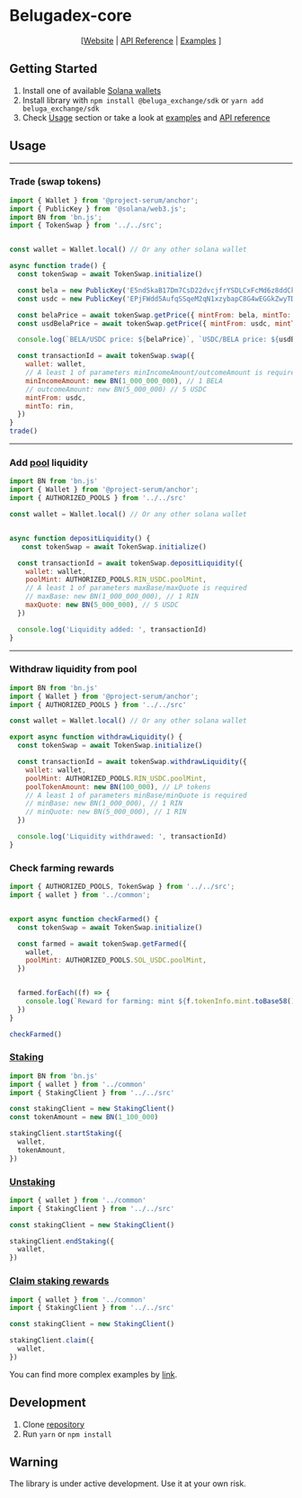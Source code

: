 # Belugadex-core


<p align="center">
  [<a href="https://beluga.so">Website</a> |  <a href="https://github.com/aldrin-exchange/aldrin-sdk/tree/main/docs">API Reference</a> | <a href="https://github.com/aldrin-exchange/aldrin-sdk/tree/main/examples">Examples</a> ]
</p>

## Getting Started
1. Install one of available [Solana wallets](https://docs.solana.com/wallet-guide)
2. Install library with `npm install @beluga_exchange/sdk` or `yarn add beluga_exchange/sdk` 
3. Check [Usage](#usage) section or take a look at [examples](https://github.com/beluga-exchange/beluga-sdk/tree/main/examples) and [API reference](https://github.com/beluga-exchange/beluga-sdk/tree/main/docs)

## Usage

***

### Trade (swap tokens)

```js
import { Wallet } from '@project-serum/anchor';
import { PublicKey } from '@solana/web3.js';
import BN from 'bn.js';
import { TokenSwap } from '../../src';


const wallet = Wallet.local() // Or any other solana wallet

async function trade() {
  const tokenSwap = await TokenSwap.initialize()

  const bela = new PublicKey('E5ndSkaB17Dm7CsD22dvcjfrYSDLCxFcMd6z8ddCk5wp')
  const usdc = new PublicKey('EPjFWdd5AufqSSqeM2qN1xzybapC8G4wEGGkZwyTDt1v')

  const belaPrice = await tokenSwap.getPrice({ mintFrom: bela, mintTo: usdc })
  const usdBelaPrice = await tokenSwap.getPrice({ mintFrom: usdc, mintTo: bela })

  console.log(`BELA/USDC price: ${belaPrice}`, `USDC/BELA price: ${usdBelaPrice}` )

  const transactionId = await tokenSwap.swap({
    wallet: wallet,
    // A least 1 of parameters minIncomeAmount/outcomeAmount is required
    minIncomeAmount: new BN(1_000_000_000), // 1 BELA
    // outcomeAmount: new BN(5_000_000) // 5 USDC
    mintFrom: usdc,
    mintTo: rin,
  })
} 
trade()
```

***

### Add [pool](https://dex.aldrin.com/pools) liquidity


```js
import BN from 'bn.js'
import { Wallet } from '@project-serum/anchor';
import { AUTHORIZED_POOLS } from '../../src'

const wallet = Wallet.local() // Or any other solana wallet


async function depositLiquidity() {
   const tokenSwap = await TokenSwap.initialize()

  const transactionId = await tokenSwap.depositLiquidity({
    wallet: wallet,
    poolMint: AUTHORIZED_POOLS.RIN_USDC.poolMint,
    // A least 1 of parameters maxBase/maxQuote is required
    // maxBase: new BN(1_000_000_000), // 1 RIN
    maxQuote: new BN(5_000_000), // 5 USDC
  })

  console.log('Liquidity added: ', transactionId)
}
```

***

### Withdraw liquidity from pool

```js
import BN from 'bn.js'
import { Wallet } from '@project-serum/anchor';
import { AUTHORIZED_POOLS } from '../../src'

const wallet = Wallet.local() // Or any other solana wallet

export async function withdrawLiquidity() {
  const tokenSwap = await TokenSwap.initialize()

  const transactionId = await tokenSwap.withdrawLiquidity({
    wallet: wallet,
    poolMint: AUTHORIZED_POOLS.RIN_USDC.poolMint,
    poolTokenAmount: new BN(100_000), // LP tokens
    // A least 1 of parameters minBase/minQuote is required
    // minBase: new BN(1_000_000), // 1 RIN
    // minQuote: new BN(5_000_000), // 1 RIN
  })

  console.log('Liquidity withdrawed: ', transactionId)
}
```

### Check farming rewards

```js
import { AUTHORIZED_POOLS, TokenSwap } from '../../src';
import { wallet } from '../common';


export async function checkFarmed() {
  const tokenSwap = await TokenSwap.initialize()

  const farmed = await tokenSwap.getFarmed({
    wallet,
    poolMint: AUTHORIZED_POOLS.SOL_USDC.poolMint,
  })


  farmed.forEach((f) => {
    console.log(`Reward for farming: mint ${f.tokenInfo.mint.toBase58()}, amount: ${f.calcAccount.tokenAmount.toString()}`)
  })
}

checkFarmed()

```

### [Staking](https://dex.aldrin.com/staking)

```js
import BN from 'bn.js'
import { wallet } from '../common'
import { StakingClient } from '../../src'

const stakingClient = new StakingClient()
const tokenAmount = new BN(1_100_000)

stakingClient.startStaking({
  wallet,
  tokenAmount,
})
```

### [Unstaking](https://dex.aldrin.com/staking)

```js
import { wallet } from '../common'
import { StakingClient } from '../../src'

const stakingClient = new StakingClient()

stakingClient.endStaking({
  wallet,
})
```

### [Claim staking rewards](https://dex.aldrin.com/staking)

```js
import { wallet } from '../common'
import { StakingClient } from '../../src'

const stakingClient = new StakingClient()

stakingClient.claim({
  wallet,
})
```

You can find more complex examples by [link](https://github.com/aldrin-exchange/aldrin-sdk/tree/main/examples).


## Development

1. Clone [repository](https://github.com/aldrin-exchange/aldrin-sdk)
2. Run `yarn` or `npm install`


## Warning 
The library is under active development. Use it at your own risk.
